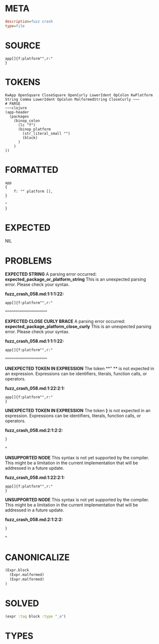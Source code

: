 # META
~~~ini
description=fuzz crash
type=file
~~~
# SOURCE
~~~roc
app[]{f:platform"",r:"
}
~~~
# TOKENS
~~~text
KwApp OpenSquare CloseSquare OpenCurly LowerIdent OpColon KwPlatform String Comma LowerIdent OpColon MalformedString CloseCurly ~~~
# PARSE
~~~clojure
(app-header
  (packages
    (binop_colon
      (lc "f")
      (binop_platform
        (str_literal_small "")
        (block)
      )
    )
))
~~~
# FORMATTED
~~~roc
app
{
	f: "" platform [],
}

"
}
~~~
# EXPECTED
NIL
# PROBLEMS
**EXPECTED STRING**
A parsing error occurred: **expected_package_or_platform_string**
This is an unexpected parsing error. Please check your syntax.

**fuzz_crash_058.md:1:1:1:22:**
```roc
app[]{f:platform"",r:"
```
^^^^^^^^^^^^^^^^^^^^^


**EXPECTED CLOSE CURLY BRACE**
A parsing error occurred: **expected_package_platform_close_curly**
This is an unexpected parsing error. Please check your syntax.

**fuzz_crash_058.md:1:1:1:22:**
```roc
app[]{f:platform"",r:"
```
^^^^^^^^^^^^^^^^^^^^^


**UNEXPECTED TOKEN IN EXPRESSION**
The token **"
** is not expected in an expression.
Expressions can be identifiers, literals, function calls, or operators.

**fuzz_crash_058.md:1:22:2:1:**
```roc
app[]{f:platform"",r:"
}
```


**UNEXPECTED TOKEN IN EXPRESSION**
The token **}** is not expected in an expression.
Expressions can be identifiers, literals, function calls, or operators.

**fuzz_crash_058.md:2:1:2:2:**
```roc
}
```
^


**UNSUPPORTED NODE**
This syntax is not yet supported by the compiler.
This might be a limitation in the current implementation that will be addressed in a future update.

**fuzz_crash_058.md:1:22:2:1:**
```roc
app[]{f:platform"",r:"
}
```


**UNSUPPORTED NODE**
This syntax is not yet supported by the compiler.
This might be a limitation in the current implementation that will be addressed in a future update.

**fuzz_crash_058.md:2:1:2:2:**
```roc
}
```
^


# CANONICALIZE
~~~clojure
(Expr.block
  (Expr.malformed)
  (Expr.malformed)
)
~~~
# SOLVED
~~~clojure
(expr :tag block :type "_a")
~~~
# TYPES
~~~roc
~~~
